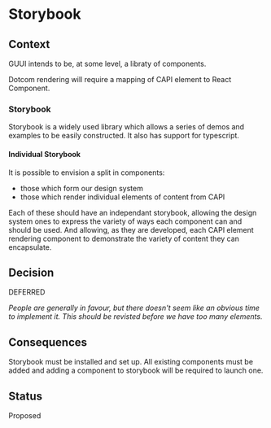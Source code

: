 # Storybook

## Context

GUUI intends to be, at some level, a libraty of components.

Dotcom rendering will require a mapping of CAPI element to React Component.

### Storybook

Storybook is a widely used library which allows a series of demos and examples to be easily constructed. It also has support for typescript.

#### Individual Storybook

It is possible to envision a split in components:

- those which form our design system
- those which render individual elements of content from CAPI

Each of these should have an independant storybook, allowing the design system ones to express the variety of ways each component can and should be used. And allowing, as they are developed, each CAPI element rendering component to demonstrate the variety of content they can encapsulate.

## Decision

DEFERRED

_People are generally in favour, but there doesn't seem like an obvious time to implement it. This should be revisted before we have too many elements._

## Consequences

Storybook must be installed and set up. All existing components must be added and adding a component to storybook will be required to launch one.

## Status

Proposed
